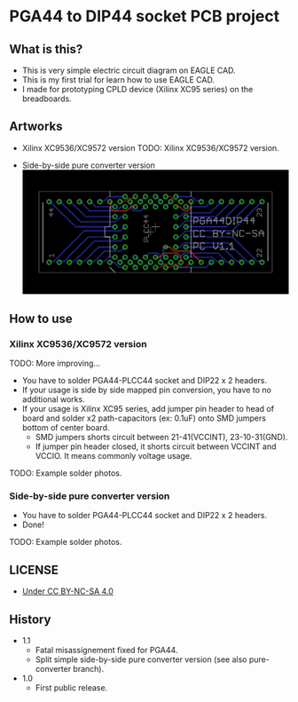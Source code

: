 # PGA44 to DIP44 socket PCB project

## What is this?

* This is very simple electric circuit diagram on EAGLE CAD.
* This is my first trial for learn how to use EAGLE CAD.
* I made for prototyping CPLD device (Xilinx XC95 series) on the breadboards.

## Artworks

* Xilinx XC9536/XC9572 version
TODO: Xilinx XC9536/XC9572 version.

* Side-by-side pure converter version
![Side-by-side pure converter version](PGA44DIP44_pure-converter.png)

## How to use

### Xilinx XC9536/XC9572 version

TODO: More improving...

* You have to solder PGA44-PLCC44 socket and DIP22 x 2 headers.
* If your usage is side by side mapped pin conversion, you have to no additional works.
* If your usage is Xilinx XC95 series, add jumper pin header to head of board and solder x2 path-capacitors (ex: 0.1uF) onto SMD jumpers bottom of center board.
  * SMD jumpers shorts circuit between 21-41(VCCINT), 23-10-31(GND).
  * If jumper pin header closed, it shorts circuit between VCCINT and VCCIO. It means commonly voltage usage.

TODO: Example solder photos.

### Side-by-side pure converter version

* You have to solder PGA44-PLCC44 socket and DIP22 x 2 headers.
* Done!

TODO: Example solder photos.

## LICENSE

* [Under CC BY-NC-SA 4.0](https://creativecommons.org/licenses/by-nc-sa/4.0/)

## History

* 1.1
  * Fatal misassignement fixed for PGA44.
  * Split simple side-by-side pure converter version (see also pure-converter branch).
* 1.0
  * First public release.

